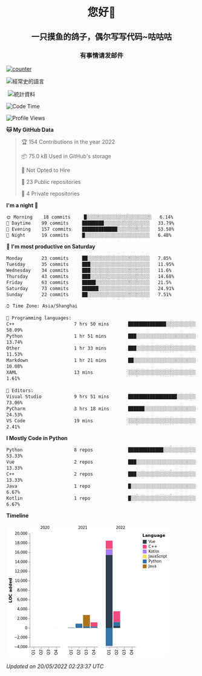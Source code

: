 

<!--
**kitUIN/kitUIN** is a ✨ _special_ ✨ repository because its `README.md` (this file) appears on your GitHub profile.

Here are some ideas to get you started:

- 🔭 I’m currently working on ...
- 🌱 I’m currently learning ...
- 👯 I’m looking to collaborate on ...
- 🤔 I’m looking for help with ...
- 💬 Ask me about ...
- 📫 How to reach me: ...
- 😄 Pronouns: ...
- ⚡ Fun fact: ...
-->
<h1 align="center">您好👋</h1>
<h2 align="center">一只摸鱼的鸽子，偶尔写写代码~咕咕咕</h2>
<h3 align="center">有事情请发邮件</h3>

[![counter](https://count.getloli.com/get/@KitUIN?theme=rule34)](https://count.getloli.com/)

<p><img align="center" src="https://github-readme-stats.vercel.app/api/top-langs?username=kitUIN&show_icons=true&theme=gruvbox&locale=cn&layout=compact" alt="經常史的語言" /></p>

<p>&nbsp;<img align="center" src="https://github-readme-stats.vercel.app/api?username=kitUIN&show_icons=true&theme=gruvbox&locale=cn" alt="統計資料" /></p>


<!--START_SECTION:waka-->
![Code Time](http://img.shields.io/badge/Code%20Time-512%20hrs%2019%20mins-blue)

![Profile Views](http://img.shields.io/badge/Profile%20Views-15-blue)

**🐱 My GitHub Data** 

> 🏆 154 Contributions in the year 2022
 > 
> 📦 75.0 kB Used in GitHub's storage 
 > 
> 🚫 Not Opted to Hire
 > 
> 📜 23 Public repositories 
 > 
> 🔑 4 Private repositories  
 > 
**I'm a night 🦉** 

```text
🌞 Morning    18 commits     █░░░░░░░░░░░░░░░░░░░░░░░░   6.14% 
🌆 Daytime    99 commits     ████████░░░░░░░░░░░░░░░░░   33.79% 
🌃 Evening    157 commits    █████████████░░░░░░░░░░░░   53.58% 
🌙 Night      19 commits     █░░░░░░░░░░░░░░░░░░░░░░░░   6.48%

```
📅 **I'm most productive on Saturday** 

```text
Monday       23 commits     ██░░░░░░░░░░░░░░░░░░░░░░░   7.85% 
Tuesday      35 commits     ███░░░░░░░░░░░░░░░░░░░░░░   11.95% 
Wednesday    34 commits     ███░░░░░░░░░░░░░░░░░░░░░░   11.6% 
Thursday     43 commits     ███░░░░░░░░░░░░░░░░░░░░░░   14.68% 
Friday       63 commits     █████░░░░░░░░░░░░░░░░░░░░   21.5% 
Saturday     73 commits     ██████░░░░░░░░░░░░░░░░░░░   24.91% 
Sunday       22 commits     ██░░░░░░░░░░░░░░░░░░░░░░░   7.51%

```


```text
⌚︎ Time Zone: Asia/Shanghai

💬 Programming languages: 
C++                      7 hrs 50 mins       ██████████████░░░░░░░░░░░   58.09% 
Python                   1 hr 51 mins        ███░░░░░░░░░░░░░░░░░░░░░░   13.74% 
Other                    1 hr 33 mins        ███░░░░░░░░░░░░░░░░░░░░░░   11.53% 
Markdown                 1 hr 21 mins        ██░░░░░░░░░░░░░░░░░░░░░░░   10.08% 
XAML                     13 mins             ░░░░░░░░░░░░░░░░░░░░░░░░░   1.61%

📝 Editors: 
Visual Studio            9 hrs 51 mins       ██████████████████░░░░░░░   73.06% 
PyCharm                  3 hrs 18 mins       ██████░░░░░░░░░░░░░░░░░░░   24.53% 
VS Code                  19 mins             ░░░░░░░░░░░░░░░░░░░░░░░░░   2.41%

```

**I Mostly Code in Python** 

```text
Python                   8 repos             █████████████░░░░░░░░░░░░   53.33% 
Vue                      2 repos             ███░░░░░░░░░░░░░░░░░░░░░░   13.33% 
C++                      2 repos             ███░░░░░░░░░░░░░░░░░░░░░░   13.33% 
Java                     1 repo              █░░░░░░░░░░░░░░░░░░░░░░░░   6.67% 
Kotlin                   1 repo              █░░░░░░░░░░░░░░░░░░░░░░░░   6.67%

```


**Timeline**

![Chart not found](https://raw.githubusercontent.com/kitUIN/kitUIN/main/charts/bar_graph.png) 


 *Updated on 20/05/2022 02:23:37 UTC*
<!--END_SECTION:waka-->
